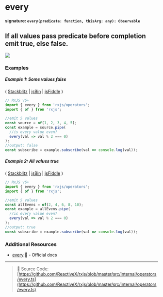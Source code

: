 # every

#### signature: `every(predicate: function, thisArg: any): Observable`

## If all values pass predicate before completion emit true, else false.

<div class="ua-ad"><a href="https://ultimateangular.com/?ref=76683_kee7y7vk"><img src="https://ultimateangular.com/assets/img/banners/ua-leader.svg"></a></div>

### Examples

##### Example 1: Some values false

(
[Stackblitz](https://stackblitz.com/edit/typescript-299d7s?file=index.ts&devtoolsheight=100)
| [jsBin](http://jsbin.com/cibijotase/1/edit?js,console) |
[jsFiddle](https://jsfiddle.net/btroncone/1b46tsm7/) )

```js
// RxJS v6+
import { every } from 'rxjs/operators';
import { of } from 'rxjs';

//emit 5 values
const source = of(1, 2, 3, 4, 5);
const example = source.pipe(
  //is every value even?
  every(val => val % 2 === 0)
);
//output: false
const subscribe = example.subscribe(val => console.log(val));
```

##### Example 2: All values true

(
[Stackblitz](https://stackblitz.com/edit/typescript-ztrzqe?file=index.ts&devtoolsheight=100)
| [jsBin](http://jsbin.com/yuxefiviko/1/edit?js,console) |
[jsFiddle](https://jsfiddle.net/btroncone/x34nLmcj/) )

```js
// RxJS v6+
import { every } from 'rxjs/operators';
import { of } from 'rxjs';

//emit 5 values
const allEvens = of(2, 4, 6, 8, 10);
const example = allEvens.pipe(
  //is every value even?
  every(val => val % 2 === 0)
);
//output: true
const subscribe = example.subscribe(val => console.log(val));
```

### Additional Resources

- [every](http://reactivex.io/rxjs/class/es6/Observable.js~Observable.html#instance-method-every)
  :newspaper: - Official docs

---

> :file_folder: Source Code:
> [https://github.com/ReactiveX/rxjs/blob/master/src/internal/operators/every.ts](https://github.com/ReactiveX/rxjs/blob/master/src/internal/operators/every.ts)
